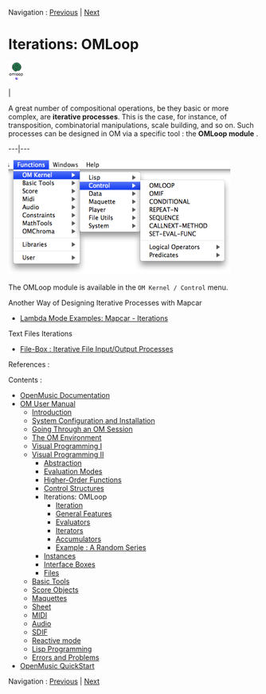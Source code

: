 
Navigation : [Previous](Sequencial "page précédente\(Sequential
Operators\)") | [Next](LoopIntro "Next\(Iteration\)")

# Iterations: OMLoop

![](../res/omloop2_icon.png)

|

A great number of compositional operations, be they basic or more complex, are
**iterative processes**. This is the case, for instance, of transposition,
combinatorial manipulations, scale building, and so on. Such processes can be
designed in OM via a specific tool : the **OMLoop module** .  
  
---|---  
  
![](../res/controlmenu.png)

The OMLoop module is available in the `OM Kernel / Control` menu.

Another Way of Designing Iterative Processes with Mapcar

  * [Lambda Mode Examples: Mapcar \- Iterations](Mapcar)

Text Files Iterations

  * [File-Box : Iterative File Input/Output Processes](File-Box)

References :

Contents :

  * [OpenMusic Documentation](OM-Documentation)
  * [OM User Manual](OM-User-Manual)
    * [Introduction](00-Contents)
    * [System Configuration and Installation](Installation)
    * [Going Through an OM Session](Goingthrough)
    * [The OM Environment](Environment)
    * [Visual Programming I](BasicVisualProgramming)
    * [Visual Programming II](AdvancedVisualProgramming)
      * [Abstraction](Abstraction)
      * [Evaluation Modes](EvalModes)
      * [Higher-Order Functions](HighOrder)
      * [Control Structures](Control)
      * Iterations: OMLoop
        * [Iteration](LoopIntro)
        * [General Features](LoopGeneral)
        * [Evaluators](LoopEvaluators)
        * [Iterators](LoopIterators)
        * [Accumulators](LoopAccumulators)
        * [Example : A Random Series](LoopExample)
      * [Instances](Instances)
      * [Interface Boxes](InterfaceBoxes)
      * [Files](Files)
    * [Basic Tools](BasicObjects)
    * [Score Objects](ScoreObjects)
    * [Maquettes](Maquettes)
    * [Sheet](Sheet)
    * [MIDI](MIDI)
    * [Audio](Audio)
    * [SDIF](SDIF)
    * [Reactive mode](Reactive)
    * [Lisp Programming](Lisp)
    * [Errors and Problems](errors)
  * [OpenMusic QuickStart](QuickStart-Chapters)

Navigation : [Previous](Sequencial "page précédente\(Sequential
Operators\)") | [Next](LoopIntro "Next\(Iteration\)")

